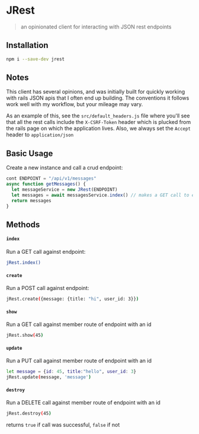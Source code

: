 # JRest

> an opinionated client for interacting with JSON rest endpoints

## Installation

```sh
npm i --save-dev jrest
```

## Notes

This client has several opinions, and was initially built for quickly working
with rails JSON apis that I often end up building. The conventions it follows
work well with my workflow, but your mileage may vary.

As an example of this, see the `src/default_headers.js` file where you'll see
that all the rest calls include the `X-CSRF-Token` header which is plucked from
the rails page on which the application lives. Also, we always set the `Accept`
header to `application/json`


## Basic Usage

Create a new instance and call a crud endpoint:

```js
cont ENDPOINT = "/api/v1/messages"
async function getMessages() {
  let messageService = new JRest(ENDPOINT)
  let messages = await messagesService.index() // makes a GET call to endpoint
  return messages
}
```

## Methods


#### `index`

Run a GET call against endpoint:

```sh
jRest.index()
```


#### `create`

Run a POST call against endpoint:

```sh
jRest.create({message: {title: "hi", user_id: 3}})
```


#### `show`

Run a GET call against member route of endpoint with an id

```sh
jRest.show(45)
```


#### `update`

Run a PUT call against member route of endpoint with an id

```sh
let message = {id: 45, title:"hello", user_id: 3}
jRest.update(message, 'message')
```


#### `destroy`

Run a DELETE call against member route of endpoint with an id

```sh
jRest.destroy(45)
```

returns `true` if call was successful, `false` if not
